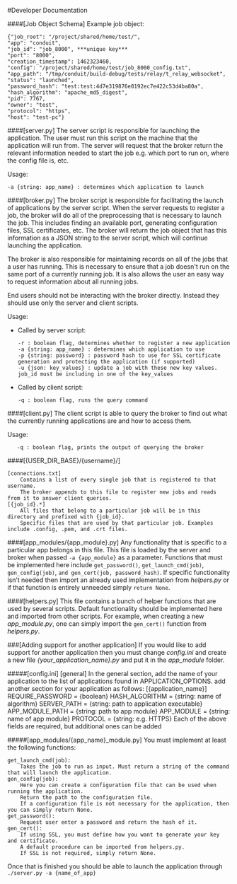 #Developer Documentation

####[Job Object Schema]
Example job object:

	{"job_root": "/project/shared/home/test/", 
	"app": "conduit", 
	"job_id": "job_8000", ***unique key***
	"port": "8000", 
	"creation_timestamp": 1462323460, 
	"config": "/project/shared/home/test/job_8000_config.txt", 
	"app_path": "/tmp/conduit/build-debug/tests/relay/t_relay_websocket", 
	"status": "launched", 
	"password_hash": "test:test:4d7e319876e0192ec7e422c53d4ba80a",
	"hash_algorithm": "apache_md5_digest",
	"pid": 7767, 
	"owner": "test", 
	"protocol": "https", 
	"host": "test-pc"}

####[server.py]
The server script is responsible for launching the application. The user must run this script on the machine that the application will run from. The server will request that the broker return the relevant information needed to start the job e.g. which port to run on, where the config file is, etc.

Usage:

	-a {string: app_name} : determines which application to launch

####[broker.py]
The broker script is responsible for facilitating the launch of applications by the server script. When the server requests to register a job, the broker will do all of the preprocessing that is necessary to launch the job. This includes finding an available port, generating configuration files, SSL certificates, etc. The broker will return the job object that has this information as a JSON string to the server script, which will continue launching the application.

The broker is also responsible for maintaining records on all of the jobs that a user has running. This is necessary to ensure that a job doesn't run on the same port of a currently running job. It is also allows the user an easy way to request information about all running jobs.

End users should not be interacting with the broker directly. Instead they should use only the server and client scripts.

Usage:
-	Called by server script:

		-r : boolean flag, determines whether to register a new application
		-a {string: app_name} : determines which application to use  
		-p {string: password} : password hash to use for SSL certificate generation and protecting the application (if supported)
		-u {json: key_values} : update a job with these new key values. job_id must be including in one of the key_values

-	Called by client script:

		-q : boolean flag, runs the query command


####[client.py]
The client script is able to query the broker to find out what the currently running applications are and how to access them. 

Usage:

`	-q : boolean flag, prints the output of querying the broker`



####[{USER\_DIR\_BASE}/{username}/]

	[connections.txt]
		Contains a list of every single job that is registered to that username. 
		The broker appends to this file to register new jobs and reads from it to answer client queries.
	[{job_id}.*]
		All files that belong to a particular job will be in this directory and prefixed with {job_id}. 
		Specific files that are used by that particular job. Examples include .config, .pem, and .crt files.

####[app\_modules/{app\_module}.py]
Any functionality that is specific to a particular app belongs in this file. This file is loaded by the server and broker when passed `-a {app_module}` as a parameter. Functions that must be implemented here include `get_password()`, `get_launch_cmd(job)`, `gen_config(job)`, `and gen_cert(job, password_hash)`. If specific functionality isn’t needed then import an already used implementation from *helpers.py* or if that function is entirely unneeded simply `return None`.

####[helpers.py]
This file contains a bunch of helper functions that are used by several scripts. Default functionality should be implemented here and imported from other scripts. For example, when creating a new *app\_module.py*, one can simply import the `gen_cert()` function from *helpers.py*.



###[Adding support for another application]
If you would like to add support for another application then you must change *config.ini* and create a new file *{your\_application\_name}.py* and put it in the *app\_module* folder.

#####[config.ini]
	[general]
		In the general section, add the name of your application to the list of applications found in APPLICATION_OPTIONS.
		add another section for your application as follows:
	[{application_name}]
		REQUIRE_PASSWORD = {boolean}
		HASH_ALGORITHM = {string: name of algorithm}
		SERVER_PATH = {string: path to application executable}
		APP_MODULE_PATH = {string: path to app module}
		APP_MODULE = {string: name of app module}
		PROTOCOL = {string: e.g. HTTPS}
Each of the above fields are required, but additional ones can be added 

#####[app\_modules/{app\_name}\_module.py]
You must implement at least the following functions:

	get_launch_cmd(job):
		Takes the job to run as input. Must return a string of the command that will launch the application.
	gen_config(job):
		Here you can create a configuration file that can be used when running the application. 
		Return the path to the configuration file. 
		If a configuration file is not necessary for the application, then you can simply return None. 
	get_password():
		Request user enter a password and return the hash of it.
	gen_cert():
		If using SSL, you must define how you want to generate your key and certificate. 
		A default procedure can be imported from helpers.py. 
		If SSL is not required, simply return None.

Once that is finished you should be able to launch the application through `./server.py -a {name_of_app}`


